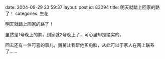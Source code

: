 date: 2004-09-29 23:59:37
layout: post
id: 83094
title: 明天就踏上回家的路了！
categories: 生花

明天就踏上回家的路了！

虽然是1号晚上的票，到家就2号晚上了，可心里却是踏实的。

回去还有一件可喜的事儿，舅舅让我帮他买电脑，从此可以于家人在网上联系了……

